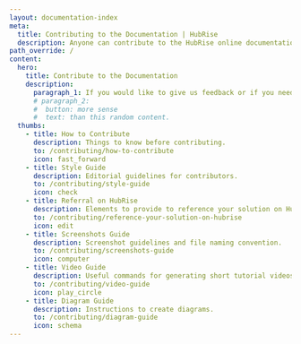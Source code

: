 ```yaml
---
layout: documentation-index
meta:
  title: Contributing to the Documentation | HubRise
  description: Anyone can contribute to the HubRise online documentation. Check this page if you want to kow how to contribute by giving feedback or updating technical documentation content.
path_override: /
content:
  hero:
    title: Contribute to the Documentation
    description:
      paragraph_1: If you would like to give us feedback or if you need to update your app documentation, you are in the right page. Here you will find information on how to contribute to the documentation available on this website.
      # paragraph_2:
      #  button: more sense
      #  text: than this random content.
  thumbs:
    - title: How to Contribute
      description: Things to know before contributing.
      to: /contributing/how-to-contribute
      icon: fast_forward
    - title: Style Guide
      description: Editorial guidelines for contributors.
      to: /contributing/style-guide
      icon: check
    - title: Referral on HubRise
      description: Elements to provide to reference your solution on HubRise.
      to: /contributing/reference-your-solution-on-hubrise
      icon: edit
    - title: Screenshots Guide
      description: Screenshot guidelines and file naming convention.
      to: /contributing/screenshots-guide
      icon: computer
    - title: Video Guide
      description: Useful commands for generating short tutorial videos.
      to: /contributing/video-guide
      icon: play_circle
    - title: Diagram Guide
      description: Instructions to create diagrams.
      to: /contributing/diagram-guide
      icon: schema
---
```

